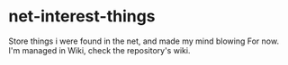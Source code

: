 # net-interest-things
Store things i were found in the net, and made my mind blowing
For now. I'm managed in Wiki, check the repository's wiki.
